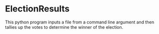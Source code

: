# ElectionResults
This python program inputs a file from a command line argument and then tallies up the votes to determine the winner of the election.
